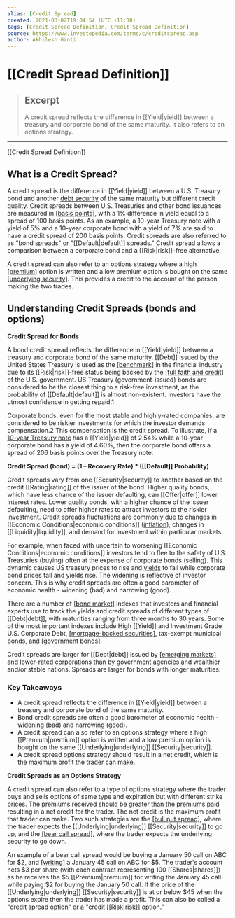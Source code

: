 ```yaml
---
alias: [Credit Spread]
created: 2021-03-02T19:04:54 (UTC +11:00)
tags: [Credit Spread Definition, Credit Spread Definition]
source: https://www.investopedia.com/terms/c/creditspread.asp
author: Akhilesh Ganti
---
```


# [[Credit Spread Definition]]

> ## Excerpt
> A credit spread reflects the difference in [[Yield|yield]] between a treasury and corporate bond of the same maturity. It also refers to an options strategy.

---

[[Credit Spread Definition]]
## What is a Credit Spread?

A credit spread is the difference in [[Yield|yield]] between a U.S. Treasury bond and another [debt security](https://www.investopedia.com/terms/d/debtsecurity.asp) of the same maturity but different credit quality. Credit spreads between U.S. Treasuries and other bond issuances are measured in [[basis points]](https://www.investopedia.com/terms/b/basispoint.asp), with a 1% difference in yield equal to a spread of 100 basis points. As an example, a 10-year Treasury note with a yield of 5% and a 10-year corporate bond with a yield of 7% are said to have a credit spread of 200 basis points. Credit spreads are also referred to as "bond spreads" or "[[Default|default]] spreads." Credit spread allows a comparison between a corporate bond and a [[Risk|risk]]-free alternative.

A credit spread can also refer to an options strategy where a high [[premium]](https://www.investopedia.com/terms/p/[[Premium|premium]].asp) option is written and a low premium option is bought on the same [[underlying security]](https://www.investopedia.com/terms/u/[[Underlying|underlying]]-[[Security|security]].asp). This provides a credit to the account of the person making the two trades.

## Understanding Credit Spreads (bonds and options)

**Credit Spread for Bonds**

A bond credit spread reflects the difference in [[Yield|yield]] between a treasury and corporate bond of the same maturity. [[Debt]] issued by the United States Treasury is used as the [[benchmark]](https://www.investopedia.com/terms/b/benchmark.asp) in the financial industry due to its [[Risk|risk]]-free status being backed by the [[full faith and credit]](https://www.investopedia.com/terms/f/full-faith-credit.asp) of the U.S. government. US Treasury (government-issued) bonds are considered to be the closest thing to a risk-free investment, as the probability of [[Default|default]] is almost non-existent. Investors have the utmost confidence in getting repaid.1

Corporate bonds, even for the most stable and highly-rated companies, are considered to be riskier investments for which the investor demands compensation.2 This compensation is the credit spread. To illustrate, if a [10-year Treasury note](https://www.investopedia.com/terms/1/10-yeartreasury.asp) has a [[Yield|yield]] of 2.54% while a 10-year corporate bond has a yield of 4.60%, then the corporate bond offers a spread of 206 basis points over the Treasury note.

**Credit Spread (bond) = (1 – Recovery Rate) \* ([[Default]] Probability)**

Credit spreads vary from one [[Security|security]] to another based on the credit [[Rating|rating]] of the issuer of the bond. Higher quality bonds, which have less chance of the issuer defaulting, can [[Offer|offer]] lower interest rates. Lower quality bonds, with a higher chance of the issuer defaulting, need to offer higher rates to attract investors to the riskier investment. Credit spreads fluctuations are commonly due to changes in [[Economic Conditions|economic conditions]] ([inflation](https://www.investopedia.com/terms/i/inflation.asp)), changes in [[Liquidity|liquidity]], and demand for investment within particular markets.

For example, when faced with uncertain to worsening [[Economic Conditions|economic conditions]] investors tend to flee to the safety of U.S. Treasuries (buying) often at the expense of corporate bonds (selling). This dynamic causes US treasury prices to rise and [yields](https://www.investopedia.com/terms/c/currentyield.asp) to fall while corporate bond prices fall and yields rise. The widening is reflective of investor concern. This is why credit spreads are often a good barometer of economic health - widening (bad) and narrowing (good).

There are a number of [[bond market]](https://www.investopedia.com/terms/b/bondmarket.asp) indexes that investors and financial experts use to track the yields and credit spreads of different types of [[Debt|debt]], with maturities ranging from three months to 30 years. Some of the most important indexes include High [[Yield]] and Investment Grade U.S. Corporate Debt, [[mortgage-backed securities]](https://www.investopedia.com/terms/m/mbs.asp), tax-exempt municipal bonds, and [[government bonds]](https://www.investopedia.com/terms/g/government-bond.asp).

Credit spreads are larger for [[Debt|debt]] issued by [[emerging markets]](https://www.investopedia.com/articles/03/073003.asp) and lower-rated corporations than by government agencies and wealthier and/or stable nations. Spreads are larger for bonds with longer maturities.

### Key Takeaways

-   A credit spread reflects the difference in [[Yield|yield]] between a treasury and corporate bond of the same maturity.
-   Bond credit spreads are often a good barometer of economic health - widening (bad) and narrowing (good).
-   A credit spread can also refer to an options strategy where a high [[Premium|premium]] option is written and a low premium option is bought on the same [[Underlying|underlying]] [[Security|security]].
-   A credit spread options strategy should result in a net credit, which is the maximum profit the trader can make.

**Credit Spreads as an Options Strategy**

A credit spread can also refer to a type of options strategy where the trader buys and sells options of same type and expiration but with different strike prices. The premiums received should be greater than the premiums paid resulting in a net credit for the trader. The net credit is the maximum profit that trader can make. Two such strategies are the [[bull put spread]](https://www.investopedia.com/terms/b/bullputspread.asp), where the trader expects the [[Underlying|underlying]] [[Security|security]] to go up, and the [[bear call spread]](https://www.investopedia.com/terms/b/bearcallspread.asp), where the trader expects the underlying security to go down.

An example of a bear call spread would be buying a January 50 call on ABC for $2, and [[writing]](https://www.investopedia.com/terms/w/writing-an-option.asp) a January 45 call on ABC for $5. The trader's account nets $3 per share (with each contract representing 100 [[Shares|shares]]) as he receives the $5 [[Premium|premium]] for writing the January 45 call while paying $2 for buying the January 50 call. If the price of the [[Underlying|underlying]] [[Security|security]] is at or below $45 when the options expire then the trader has made a profit. This can also be called a "credit spread option" or a "credit [[Risk|risk]] option."
